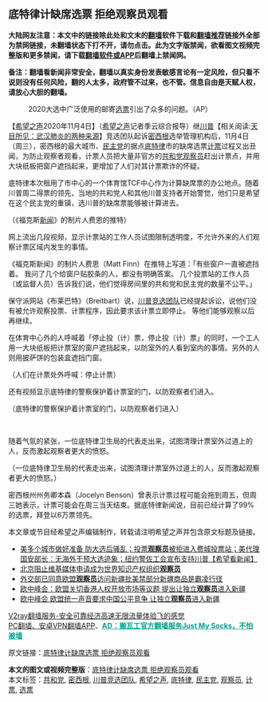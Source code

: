  <h2>底特律计缺席选票 拒绝观察员观看</h2> <p class="notice"><b>大陆网友注意：本文中的链接除此处和文末的<a href="https://github.com/bannedbook/fanqiang" >翻墙</a>软件下载和<a href="https://github.com/killgcd/justmysocks/blob/master/README.md">翻墙推荐</a>链接外全部为禁网链接，未翻墙状态下打不开，请勿点击。此为文字版禁闻，欲看图文视频完整版和更多禁闻，请下载<a href="https://github.com/bannedbook/fanqiang">翻墙软件或APP</a>后翻墙上禁闻网。</p><p>备注：翻墙看新闻非常安全，翻墙以真实身份发表敏感言论有一定风险，但只看不说则没有任何风险，翻的人太多，政府管不过来，也不管。信息自由是天赋人权，请放心大胆的翻墙。</b></p>  <div class="entry"> <figure><figcaption>2020大选中广泛使用的邮寄<a href="https://www.bannedbook.org/bnews/tag/%E9%80%89%E7%A5%A8/" class="st_tag internal_tag" rel="tag" title="标签 选票 下的日志">选票</a>引出了众多的问题。（AP）</figcaption></figure> <p>【<span class='wp_keywordlink_affiliate'><a href="https://www.soundofhope.org" title="希望之声" target="_blank">希望之声</a></span>2020年11月4日】（<a href="https://www.bannedbook.org/bnews/tag/%e5%b8%8c%e6%9c%9b%e4%b9%8b%e5%a3%b0/" class="st_tag internal_tag" rel="tag" title="标签 希望之声 下的日志">希望之声</a>记者季云综合报导）继<span class='wp_keywordlink'><a href="https://www.bannedbook.org/bnews/comments/20200816/1381118.html" title="天目所见：川普将再赢总统大选 共和党掌参众两院" target="_blank">川普</a></span>【相关阅读:<a href='https://www.bannedbook.org/bnews/comments/20200816/1381123.html' target='_blank'>天目所见：武汉肺炎的两种来源</a>】竞选团队起诉<a href="https://www.bannedbook.org/bnews/tag/%E5%AF%86%E8%A5%BF%E6%A0%B9/" class="st_tag internal_tag" rel="tag" title="标签 密西根 下的日志">密西根</a>选举管理机构后，11月4日（周三），密西根的最大城市、<a href="https://www.bannedbook.org/bnews/tag/%e6%b0%91%e4%b8%bb%e5%85%9a/" class="st_tag internal_tag" rel="tag" title="标签 民主党 下的日志">民主党</a>的据点<a href="https://www.bannedbook.org/bnews/tag/%e5%ba%95%e7%89%b9%e5%be%8b/" class="st_tag internal_tag" rel="tag" title="标签 底特律 下的日志">底特律</a>市的缺席选票<a href="https://www.bannedbook.org/bnews/tag/%E8%AE%A1%E7%A5%A8/" class="st_tag internal_tag" rel="tag" title="标签 计票 下的日志">计票</a>过程又出丑闻，为防止观察者观看，计票人员把大量非官方的<a href="https://www.bannedbook.org/bnews/tag/%e5%85%b1%e5%92%8c%e5%85%9a/" class="st_tag internal_tag" rel="tag" title="标签 共和党 下的日志">共和党</a><a href="https://www.bannedbook.org/bnews/tag/%E8%A7%82%E5%AF%9F%E5%91%98/" class="st_tag internal_tag" rel="tag" title="标签 观察员 下的日志">观察员</a>赶出计票点，并用大块纸板把窗户遮挡起来，更增加了人们对其计票欺诈的怀疑。</p> <p>底特律本次租用了市中心的一个体育馆TCF中心作为计算缺席票的办公地点。随着川普周二得票的领先，当地的共和党人和其他川普支持者开始警觉，他们只是希望在这个民主党的重镇，选川普的缺席票能够被计算进去。</p> <p></p> <p>（《福克斯<span class='wp_keywordlink_affiliate'><a href="https://www.bannedbook.org/" title="新闻">新闻</a></span>》的制片人费恩的推特）</p> <p>网上流出几段视频，显示计票站的工作人员试图限制透明度，不允许外来的人们观察计票区域内发生的事情。</p>  <p>《福克斯新闻》的制片人费恩（Matt Finn）在推特上写道：「有些窗户一直被遮挡着。 我问了几个给窗户贴胶条的人，都没有明确答案。 几个投票站的工作人员（或监督人员）告诉我们说，他们觉得房间里的共和党和民主党的数量不公平。」</p> <p>保守派网站《布莱巴特》（Breitbart）说，<a href="https://www.bannedbook.org/bnews/tag/%E5%B7%9D%E6%99%AE%E7%AB%9E%E9%80%89%E5%9B%A2%E9%98%9F/" class="st_tag internal_tag" rel="tag" title="标签 川普竞选团队 下的日志">川普竞选团队</a>已经提起诉讼，说他们没有被允许观察投票、计票程序，因此要求该计票立即停止。 等他们能够观察以后再继续。</p> <p>在体育中心外的人呼喊着「停止投（计）票，停止投（计）票」的同时，一个工人用一大块纸板把计票室的窗户遮挡起来，以防室外的人看到室内的事情。另外的人则用披萨饼的包装盒遮挡门窗。</p> <p></p> <p>（人们在计票处外呼喊：停止计票）</p>  <p>还有视频显示底特律的警察保护着计票室的门，以防观察者们进入。</p> <p></p> <p>（底特律的警察保护着计票室的门，以防观察者们进入）</p> <p> </p> <p></p>  <p>随着气氛的紧张，一位底特律卫生局的代表走出来，试图清理计票室外过道上的人，反而激起观察者更大的愤怒。</p> <p></p> <p>（一位底特律卫生局的代表走出来，试图清理计票室外过道上的人，反而激起观察者更大的愤怒。）</p> <p>密西根州州务卿本森（Jocelyn Benson）曾表示计票过程可能会拖到周五，但周三她表示，计票可能会在周三当天结束。据底特律新闻说，目前已经计算了99%的选票，拜登以6万票领先。</p> <p>本文章或节目经希望之声编辑制作，转载请注明希望之声并包含原文标题及链接。</p>  <ul class='op-related-articles' title='相关阅读'> <li><a href='https://www.bannedbook.org/bnews/bannedvideo/20201104/1425761.html' target='_blank'>美多个城市做好准备 防大选后骚乱；投票<b>观察员</b>被拒进入费城投票站；美代理国安部长：无海外干预大选迹象；纽约警佐工会宣布支持川普【希望看新闻】</a></li> <li><a href='https://www.bannedbook.org/bnews/headline/20200926/1403324.html' target='_blank'>北京阻止维基媒体申请成为世界知识产权组织<b>观察员</b></a></li> <li><a href='https://www.bannedbook.org/bnews/baitai/20200915/1396909.html' target='_blank'>外交部已同意欧盟<b>观察员</b>访问新疆批美禁部分新疆商品是霸凌行径</a></li> <li><a href='https://www.bannedbook.org/bnews/headline/20200915/1396507.html' target='_blank'>欧中峰会：欧盟关切香港人权开放市场等议题 提出让独立<b>观察员</b>进入新疆</a></li> <li><a href='https://www.bannedbook.org/bnews/ssgc/20200915/1396477.html' target='_blank'>欧中峰会 欧盟统一声音要求中国公平竞争 让独立<b>观察员</b>进入新疆</a></li> </ul> <p class="texttj"> <a href="https://www.bannedbook.org/forum23/topic22702.html" target="_blank">V2ray翻墙服务-安全可靠经济高速无限流量体验飞的感觉</a><br/> <a href="https://github.com/bannedbook/fanqiang/wiki/%E7%A6%81%E9%97%BB%E7%BD%91%E5%AE%89%E5%8D%93%E7%BF%BB%E5%A2%99%E6%96%B0%E9%97%BBAPP" target="_blank">PC翻墙、安卓VPN翻墙APP</a>、<span onclick="window.open('https://github.com/killgcd/justmysocks/blob/master/README.md')" style="font-weight:bold;color:#00A191;cursor:pointer;text-decoration:underline;outline:none">AD：搬瓦工官方翻墙服务Just My Socks，不怕被墙</span></p><p>原文链接：<a class="src_link"  href="https://www.soundofhope.org/post/439468" target="_blank">底特律计缺席选票 拒绝观察员观看</a></p><a name='sharetosocial'></a>       <div><b>本文的图文或视频完整版</b>：<a href='https://www.bannedbook.org/bnews/comments/20201105/1426088.html'>底特律计缺席选票 拒绝观察员观看</a></div>  </div><!--END ENTRY--> <div class="postfooter"> <div>本文标签：<a href="https://www.bannedbook.org/bnews/tag/%e5%85%b1%e5%92%8c%e5%85%9a/" rel="tag">共和党</a>, <a href="https://www.bannedbook.org/bnews/tag/%E5%AF%86%E8%A5%BF%E6%A0%B9/" rel="tag">密西根</a>, <a href="https://www.bannedbook.org/bnews/tag/%E5%B7%9D%E6%99%AE%E7%AB%9E%E9%80%89%E5%9B%A2%E9%98%9F/" rel="tag">川普竞选团队</a>, <a href="https://www.bannedbook.org/bnews/tag/%e5%b8%8c%e6%9c%9b%e4%b9%8b%e5%a3%b0/" rel="tag">希望之声</a>, <a href="https://www.bannedbook.org/bnews/tag/%e5%ba%95%e7%89%b9%e5%be%8b/" rel="tag">底特律</a>, <a href="https://www.bannedbook.org/bnews/tag/%e6%b0%91%e4%b8%bb%e5%85%9a/" rel="tag">民主党</a>, <a href="https://www.bannedbook.org/bnews/tag/%E8%A7%82%E5%AF%9F%E5%91%98/" rel="tag">观察员</a>, <a href="https://www.bannedbook.org/bnews/tag/%E8%AE%A1%E7%A5%A8/" rel="tag">计票</a>, <a href="https://www.bannedbook.org/bnews/tag/%E9%80%89%E7%A5%A8/" rel="tag">选票</a></div>  </div><!--END POSTFOOTER--> 